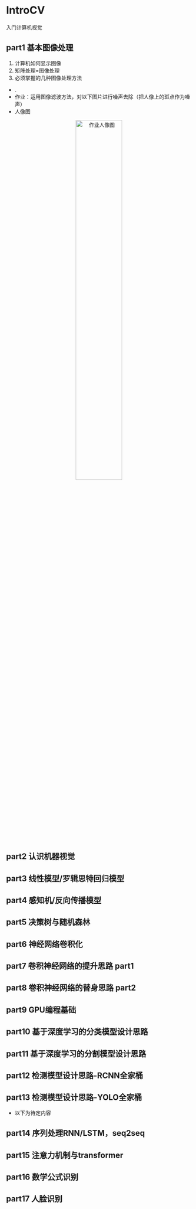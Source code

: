 # IntroCV
入门计算机视觉

## part1 基本图像处理
 1. 计算机如何显示图像
 2. 矩阵处理=图像处理
 3. 必须掌握的几种图像处理方法
 - .
 - 作业：运用图像滤波方法，对以下图片进行噪声去除（把人像上的斑点作为噪声）
 - 人像图
<p align="center">
  <img src="https://github.com/anjiang2016/IntroCV/blob/main/Pasted%20Graphic.png" alt="作业人像图" width='50%' height='50%' />
</p>

## part2 认识机器视觉
## part3 线性模型/罗辑思特回归模型
## part4 感知机/反向传播模型
## part5 决策树与随机森林
## part6 神经网络卷积化
## part7 卷积神经网络的提升思路 part1 
## part8 卷积神经网络的替身思路 part2
## part9 GPU编程基础
## part10 基于深度学习的分类模型设计思路
## part11 基于深度学习的分割模型设计思路
## part12 检测模型设计思路-RCNN全家桶
## part13 检测模型设计思路-YOLO全家桶
- 以下为待定内容
## part14 序列处理RNN/LSTM，seq2seq
## part15 注意力机制与transformer
## part16 数学公式识别
## part17 人脸识别

